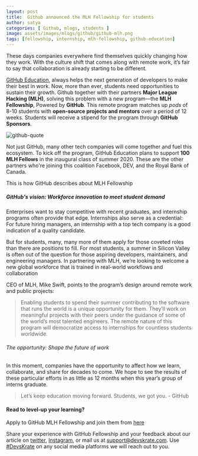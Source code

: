 ```yaml
---
layout: post
title:  Github announced the MLH Fellowship for students
author: satya
categories: [ Github, mlogs, students ]
image: assets/images/mlogs/github/github-mlh.png
tags: [fellowship, internship, mlh-fellowship, github-education]
---
```


These days companies everywhere find themselves quickly changing how they work. With the culture shift that comes along with remote work, it’s fair to say that collaboration is already starting to be different.

[GitHub Education](https://education.github.com/), always helps the next generation of developers to make their best in work. Now, more than ever, students need opportunities to sustain their growth. Github together with their partners **Major League Hacking (MLH)**, solving this problem with a new program—the **MLH Fellowship**, Powered by **GitHub**. This remote program matches up *pods* of 8-10 students with **open-source projects and mentors** over a period of 12 weeks. Students will receive a stipend for the program through **GitHub Sponsors**.

![github-quote](https://i0.wp.com/user-images.githubusercontent.com/1874003/80812907-e87bbc80-8b96-11ea-914b-8a35398996a4.jpg?ssl=1)

Not just GitHub, many other tech companies will come together and fuel this ecosystem. To kick off the program, GitHub Education plans to support **100 MLH Fellows** in the inaugural class of summer 2020. These are the other partners who're joining this coalition Facebook, DEV, and the Royal Bank of Canada.

This is how GitHub describes about MLH Fellowship

##### GitHub's vision: Workforce innovation to meet student demand

Enterprises want to stay competitive with recent graduates, and internship programs often provide that edge. Internships also serve as a credential: For future hiring managers, an internship with a top tech company is a good indication of a quality candidate.

But for students, many, many more of them apply for those coveted roles than there are positions to fill. For most students, a summer in Silicon Valley is often out of the question for those aspiring developers, maintainers, and engineering managers. In partnering with MLH, we’re looking to welcome a new global workforce that is trained in real-world workflows and collaboration

CEO of MLH, Mike Swift, points to the program’s design around remote work and public projects:

> Enabling students to spend their summer contributing to the software that runs the world is a unique     opportunity for them. They’ll work on meaningful projects with their peers under the guidance of some of the world’s most talented engineers. The remote nature of this program will democratize access to internships for countless students worldwide.

###### The opportunity: Shape the future of work
In this moment, companies have the opportunity to affect how we learn, collaborate, and share for decades to come. We hope to see the results of these particular efforts in as little as 12 months when this year’s group of interns graduate.

> Let’s keep education moving forward. Students, we got you. - GitHub


#### Read to level-up your learning?

Apply to GitHub MLH Fellowship and join them  from [here](http://fellowship.mlh.io/)

Share your experience with GitHub Fellowship and your feedback about our article on [twitter](https://twitter.com/devskrate), [Instagram](https://instagram.com/devskrate), or mail us at [support@devskrate.com](mailto:support@devskrate.com). Use [#DevsKrate](https://devskrate.com) on any social media platforms we will reach out to you.